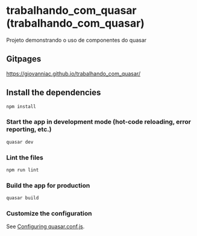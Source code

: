 # trabalhando_com_quasar (trabalhando_com_quasar)

Projeto demonstrando o uso de componentes do quasar

## Gitpages

https://giovanniac.github.io/trabalhando_com_quasar/

## Install the dependencies
```bash
npm install
```

### Start the app in development mode (hot-code reloading, error reporting, etc.)
```bash
quasar dev
```

### Lint the files
```bash
npm run lint
```

### Build the app for production
```bash
quasar build
```

### Customize the configuration
See [Configuring quasar.conf.js](https://quasar.dev/quasar-cli/quasar-conf-js).
